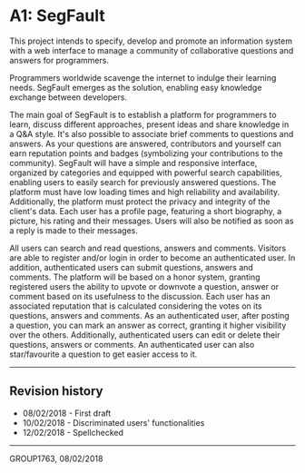 # A1: SegFault

This project intends to specify, develop and promote an information system with a web interface to manage a community of collaborative questions and answers for programmers.

Programmers worldwide scavenge the internet to indulge their learning needs. SegFault emerges as the solution, enabling easy knowledge exchange between developers.

The main goal of SegFault is to establish a platform for programmers to learn, discuss different approaches, present ideas and share knowledge in a Q&A style. It's also possible to associate brief comments to questions and answers. As your questions are answered, contributors and yourself can earn reputation points and badges (symbolizing your contributions to the community).
SegFault will have a simple and responsive interface, organized by categories and equipped with powerful search capabilities, enabling users to easily search for previously answered questions.
The platform must have low loading times and high reliability and availability. Additionally, the platform must protect the privacy and integrity of the client's data.
Each user has a profile page, featuring a short biography, a picture, his rating and their messages. Users will also be notified as soon as a reply is made to their messages.

All users can search and read questions, answers and comments. Visitors are able to register and/or login in order to become an authenticated user.
In addition, authenticated users can submit questions, answers and comments.
The platform will be based on a honor system, granting registered users the ability to upvote or downvote a question, answer or comment based on its usefulness to the discussion. Each user has an associated reputation that is calculated considering the votes on its questions, answers and comments.
As an authenticated user, after posting a question, you can mark an answer as correct, granting it higher visibility over the others.
Additionally, authenticated users can edit or delete their questions, answers or comments.
An authenticated user can also star/favourite a question to get easier access to it.

***

## Revision history

* 08/02/2018 - First draft
* 10/02/2018 - Discriminated users' functionalities
* 12/02/2018 - Spellchecked


***


GROUP1763, 08/02/2018
